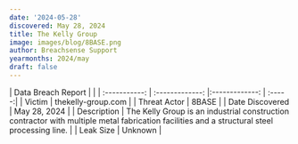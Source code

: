 ```yaml
---
date: '2024-05-28'
discovered: May 28, 2024
title: The Kelly Group
image: images/blog/8BASE.png
author: Breachsense Support
yearmonths: 2024/may
draft: false
---
```


| Data Breach Report           |              | 
| :-----------: | :-------------:     |:-------------:    | :-----:|
| Victim      | thekelly-group.com      | 
| Threat Actor      | 8BASE      | 
| Date Discovered      | May 28, 2024      | 
| Description      | The Kelly Group is an industrial construction contractor with multiple metal fabrication facilities and a structural steel processing line.      | 
| Leak Size      | Unknown      | 


